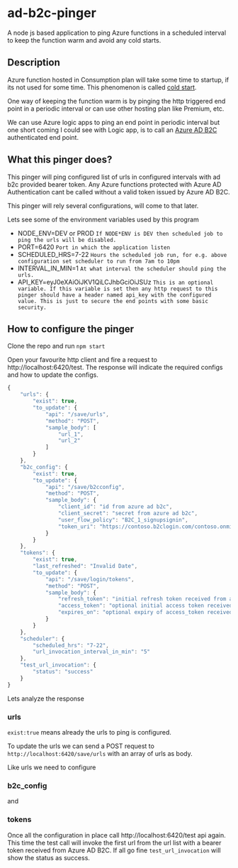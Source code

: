 # ad-b2c-pinger

A node js based application to ping Azure functions in a scheduled interval to keep the function warm and avoid any cold starts.

## Description

Azure function hosted in Consumption plan will take some time to startup, if its not used for some time. This phenomenon is called [cold start](https://azure.microsoft.com/en-in/blog/understanding-serverless-cold-start/).

One way of keeping the function warm is by pinging the http triggered end point in a periodic interval or can use other hosting plan like Premium, etc.

We can use Azure logic apps to ping an end point in periodic interval but one short coming I could see with Logic app, is to call an [Azure AD B2C](https://azure.microsoft.com/en-in/services/active-directory-b2c/) authenticated end point.

## What this pinger does?

This pinger will ping configured list of urls in configured intervals with ad b2c provided bearer token. Any Azure functions protected with Azure AD Authentication cant be called without a valid token issued by Azure AD B2C.

This pinger will rely several configurations, will come to that later.

Lets see some of the environment variables used by this program

-   NODE_ENV=DEV or PROD `If NODE*ENV is DEV then scheduled job to ping the urls will be disabled.`
-   PORT=6420 `Port in which the application listen`
-   SCHEDULED_HRS=7-22 `Hours the scheduled job run, for e.g. above configuration set scheduler to run from 7am to 10pm`
-   INTERVAL_IN_MIN=1 `At what interval the scheduler should ping the urls.`
-   API_KEY=eyJ0eXAiOiJKV1QiLCJhbGciOiJSUz `This is an optional variable. If this variable is set then any http request to this pinger should have a header named api_key with the configured value. This is just to secure the end points with some basic security.`

## How to configure the pinger

Clone the repo and run `npm start`

Open your favourite http client and fire a request to http://localhost:6420/test. The response will indicate the required configs and how to update the configs.

```javascript
{
    "urls": {
        "exist": true,
        "to_update": {
            "api": "/save/urls",
            "method": "POST",
            "sample_body": [
                "url_1",
                "url_2"
            ]
        }
    },
    "b2c_config": {
        "exist": true,
        "to_update": {
            "api": "/save/b2cconfig",
            "method": "POST",
            "sample_body": {
                "client_id": "id from azure ad b2c",
                "client_secret": "secret from azure ad b2c",
                "user_flow_policy": "B2C_1_signupsignin",
                "token_uri": "https://contoso.b2clogin.com/contoso.onmicrosoft.com/oauth2/v2.0/token"
            }
        }
    },
    "tokens": {
        "exist": true,
        "last_refreshed": "Invalid Date",
        "to_update": {
            "api": "/save/login/tokens",
            "method": "POST",
            "sample_body": {
                "refresh_token": "initial refresh token received from azure ad b2c",
                "access_token": "optional initial access token received from azure ad b2c",
                "expires_on": "optional expiry of access_token received from azure ad b2c, e.g. 1578036500"
            }
        }
    },
    "scheduler": {
        "scheduled_hrs": "7-22",
        "url_invocation_interval_in_min": "5"
    },
    "test_url_invocation": {
        "status": "success"
    }
}
```

Lets analyze the response

### urls

`exist:true` means already the urls to ping is configured.

To update the urls we can send a POST request to `http://localhost:6420/save/urls` with an array of urls as body.

Like urls we need to configure

### b2c_config

and

### tokens

Once all the configuration in place call http://localhost:6420/test api again. This time the test call will invoke the first url from the url list with a bearer token received from Azure AD B2C. If all go fine `test_url_invocation` will show the status as success.

